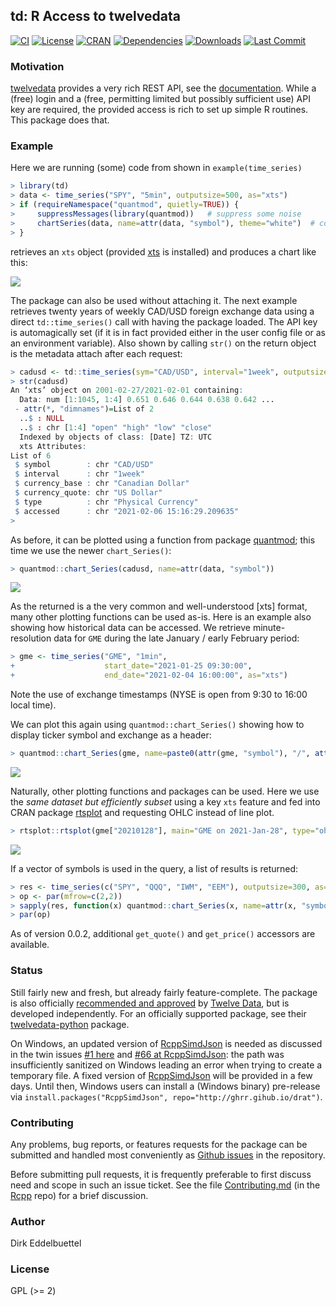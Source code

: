 
## td: R Access to twelvedata

[![CI](https://github.com/eddelbuettel/td/workflows/ci/badge.svg)](https://github.com/eddelbuettel/td/actions?query=workflow%3Aci)
[![License](https://eddelbuettel.github.io/badges/GPL2+.svg)](https://www.gnu.org/licenses/gpl-2.0.html)
[![CRAN](https://www.r-pkg.org/badges/version/td)](https://cran.r-project.org/package=td)
[![Dependencies](https://tinyverse.netlify.com/badge/td)](https://cran.r-project.org/package=td)
[![Downloads](https://cranlogs.r-pkg.org/badges/td?color=brightgreen)](https://www.r-pkg.org/pkg/td)
[![Last Commit](https://img.shields.io/github/last-commit/eddelbuettel/td)](https://github.com/eddelbuettel/td)

### Motivation

[twelvedata](https://twelvedata.com) provides a very rich REST API, see
the [documentation](https://twelvedata.com/docs).  While a (free) login
and a (free, permitting limited but possibly sufficient use) API key are
required, the provided access is rich to set up simple R routines.  This
package does that.

### Example

Here we are running (some) code from shown in `example(time_series)` 

```r
> library(td)
> data <- time_series("SPY", "5min", outputsize=500, as="xts")
> if (requireNamespace("quantmod", quietly=TRUE)) {
>     suppressMessages(library(quantmod))   # suppress some noise
>     chartSeries(data, name=attr(data, "symbol"), theme="white")  # convenient plot for OHLCV
> }
```

retrieves an `xts` object (provided [xts](https://cran.r-project.org/package=xts) is installed) 
and produces a chart like this:

![](https://eddelbuettel.github.io/td/spy.png)

The package can also be used without attaching it. The next example retrieves twenty years of weekly
CAD/USD foreign exchange data using a direct `td::time_series()` call with having the package
loaded.  The API key is automagically set (if it is in fact provided either in the user config file
or as an environment variable).  Also shown by calling `str()` on the return object is the metadata
attach after each request:

```r
> cadusd <- td::time_series(sym="CAD/USD", interval="1week", outputsize=52.25*20, as="xts")
> str(cadusd)
An ‘xts’ object on 2001-02-27/2021-02-01 containing:
  Data: num [1:1045, 1:4] 0.651 0.646 0.644 0.638 0.642 ...
 - attr(*, "dimnames")=List of 2
  ..$ : NULL
  ..$ : chr [1:4] "open" "high" "low" "close"
  Indexed by objects of class: [Date] TZ: UTC
  xts Attributes:  
List of 6
 $ symbol        : chr "CAD/USD"
 $ interval      : chr "1week"
 $ currency_base : chr "Canadian Dollar"
 $ currency_quote: chr "US Dollar"
 $ type          : chr "Physical Currency"
 $ accessed      : chr "2021-02-06 15:16:29.209635"
> 
```

As before, it can be plotted using a function from package
[quantmod](https://cran.r-project.org/package=quantmod); this time we use the newer
`chart_Series()`:

```r
> quantmod::chart_Series(cadusd, name=attr(data, "symbol"))
```

![](https://eddelbuettel.github.io/td/cadusd.png)

As the returned is a the very common and well-understood [xts] format, many other plotting functions
can be used as-is. Here is an example also showing how historical data can be accessed.  We retrieve
minute-resolution data for `GME` during the late January / early February period:

```r
> gme <- time_series("GME", "1min",
+                    start_date="2021-01-25 09:30:00",
+                    end_date="2021-02-04 16:00:00", as="xts")
```

Note the use of exchange timestamps (NYSE is open from 9:30 to 16:00 local time).

We can plot this again using `quantmod::chart_Series()` showing how to display ticker symbol
and exchange as a header:

```r
> quantmod::chart_Series(gme, name=paste0(attr(gme, "symbol"), "/", attr(gme, "exchange")))
```

![](https://eddelbuettel.github.io/td/gme.png)

Naturally, other plotting functions and packages can be used. Here we use the _same dataset but
efficiently subset_ using a key `xts` feature and fed into CRAN package
[rtsplot](https://rtsvizteam.bitbucket.io/pkg/rtsplot/#/) and requesting OHLC instead of line plot.

```r
> rtsplot::rtsplot(gme["20210128"], main="GME on 2021-Jan-28", type="ohlc")
```

![](https://eddelbuettel.github.io/td/gme_20210128.png)


If a vector of symbols is used in the query, a list of results is returned:

```r
> res <- time_series(c("SPY", "QQQ", "IWM", "EEM"), outputsize=300, as="xts")
> op <- par(mfrow=c(2,2))
> sapply(res, function(x) quantmod::chart_Series(x, name=attr(x, "symbol")))
> par(op)
```

As of version 0.0.2, additional `get_quote()` and `get_price()` accessors are available.

### Status

Still fairly new and fresh, but already fairly feature-complete. The package is also officially
[recommended and approved](https://github.com/twelvedata/twelvedata-r-sdk) by [Twelve
Data](https://twelvedata.com), but is developed independently.  For an officially supported
package, see their [twelvedata-python](https://github.com/twelvedata/twelvedata-python) package.

On Windows, an updated version of [RcppSimdJson](https://github.com/eddelbuettel/) is needed as
discussed in the twin issues [#1 here](https://github.com/eddelbuettel/td/issues/1) and [#66 at
RcppSimdJson](https://github.com/eddelbuettel/rcppsimdjson/issues/66): the path was insufficiently
sanitized on Windows leading an error when trying to create a temporary file. A fixed version of
[RcppSimdJson](https://github.com/eddelbuettel/) will be provided in a few days. Until then, Windows
users can install a (Windows binary) pre-release via `install.packages("RcppSimdJson",
repo="http://ghrr.gihub.io/drat")`.

### Contributing

Any problems, bug reports, or features requests for the package can be submitted and handled most
conveniently as [Github issues](https://github.com/eddelbuettel/td/issues) in the repository.

Before submitting pull requests, it is frequently preferable to first discuss need and scope in such
an issue ticket.  See the file
[Contributing.md](https://github.com/RcppCore/Rcpp/blob/master/Contributing.md) (in the
[Rcpp](https://github.com/RcppCore/Rcpp) repo) for a brief discussion.

### Author

Dirk Eddelbuettel

### License

GPL (>= 2)

